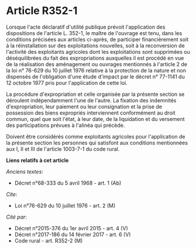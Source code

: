 # Article R352-1

Lorsque l'acte déclaratif d'utilité publique prévoit l'application des dispositions de l'article L. 352-1, le maître de
l'ouvrage est tenu, dans les conditions précisées aux articles ci-après, de participer financièrement soit à la
réinstallation sur des exploitations nouvelles, soit à la reconversion de l'activité des exploitants agricoles dont les
exploitations sont supprimées ou déséquilibrées du fait des expropriations auxquelles il est procédé en vue de la réalisation
des aménagement ou ouvrages mentionnés à l'article 2 de la loi n° 76-629 du 10 juillet 1976 relative à la protection de la
nature et non dispensés de l'obligation d'une étude d'impact par le décret n° 77-1141 du 12 octobre 1977 pris pour
l'application de cette loi.

La procédure d'expropriation et celle organisée par la présente section se déroulent indépendamment l'une de l'autre. La
fixation des indemnités d'expropriation, leur paiement ou leur consignation et la prise de possession des biens expropriés
interviennent conformément au droit commun, quel que soit l'état, à leur date, de la liquidation et du versement des
participations prévues à l'alinéa qui précède.

Doivent être considérés comme exploitants agricoles pour l'application de la présente section les personnes qui satisfont aux
conditions mentionnées aux I, II et III de l'article 1003-7-1 du code rural.

**Liens relatifs à cet article**

_Anciens textes_:

  - Décret n°68-333 du 5 avril 1968 - art. 1 (Ab)

_Cite_:

  - Loi n°76-629 du 10 juillet 1976 - art. 2 (M)

_Cité par_:

  - Décret n°2015-376 du 1er avril 2015 - art. 4 (V)
  - Décret n°2017-186 du 14 février 2017 - art. 6 (V)
  - Code rural - art. R352-2 (M)
